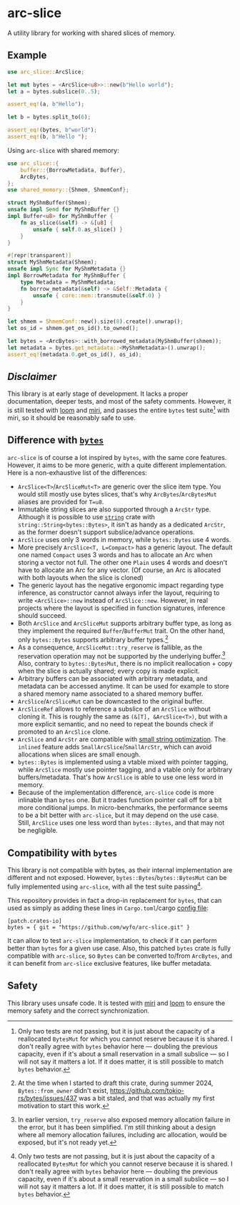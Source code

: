 # arc-slice

A utility library for working with shared slices of memory.

## Example

```rust
use arc_slice::ArcSlice;

let mut bytes = <ArcSlice<u8>>::new(b"Hello world");
let a = bytes.subslice(0..5);

assert_eq!(a, b"Hello");

let b = bytes.split_to(6);

assert_eq!(bytes, b"world");
assert_eq!(b, b"Hello ");
```

Using `arc-slice` with shared memory:
```rust
use arc_slice::{
    buffer::{BorrowMetadata, Buffer},
    ArcBytes,
};
use shared_memory::{Shmem, ShmemConf};

struct MyShmBuffer(Shmem);
unsafe impl Send for MyShmBuffer {}
impl Buffer<u8> for MyShmBuffer {
    fn as_slice(&self) -> &[u8] {
        unsafe { self.0.as_slice() }
    }
}

#[repr(transparent)]
struct MyShmMetadata(Shmem);
unsafe impl Sync for MyShmMetadata {}
impl BorrowMetadata for MyShmBuffer {
    type Metadata = MyShmMetadata;
    fn borrow_metadata(&self) -> &Self::Metadata {
        unsafe { core::mem::transmute(&self.0) }
    }
}

let shmem = ShmemConf::new().size(8).create().unwrap();
let os_id = shmem.get_os_id().to_owned();

let bytes = <ArcBytes>::with_borrowed_metadata(MyShmBuffer(shmem));
let metadata = bytes.get_metadata::<MyShmMetadata>().unwrap();
assert_eq!(metadata.0.get_os_id(), os_id);
```

## *Disclaimer*

This library is at early stage of development. It lacks a proper documentation, deeper tests, and most of the safety comments. However, it is still tested with [loom](https://crates.io/crates/loom) and [miri](https://github.com/rust-lang/miri), and passes the entire `bytes` test suite[^1] with miri, so it should be reasonably safe to use.

## Difference with [`bytes`](https://crates.io/crates/bytes)

`arc-slice` is of course a lot inspired by `bytes`, with the same core features. However, it aims to be more generic, with a quite different implementation. Here is a non-exhaustive list of the differences:

- `ArcSlice<T>`/`ArcSliceMut<T>` are generic over the slice item type. You would still mostly use bytes slices, that's why `ArcBytes`/`ArcBytesMut` aliases are provided for `T=u8`.
- Immutable string slices are also supported through a `ArcStr` type. Although it is possible to use [`string`](https://crates.io/crates/string) crate with `string::String<bytes::Bytes>`, it isn't as handy as a dedicated `ArcStr`, as the former doesn't support subslice/advance operations.
- `ArcSlice` uses only 3 words in memory, while `bytes::Bytes` use 4 words.
- More precisely `ArcSlice<T, L=Compact>` has a generic layout. The default one named `Compact` uses 3 words and has to allocate an Arc when storing a vector not full. The other one `Plain` uses 4 words and doesn't have to allocate an Arc for any vector. (Of course, an Arc is allocated with both layouts when the slice is cloned)
- The generic layout has the negative ergonomic impact regarding type inference, as constructor cannot always infer the layout, requiring to write `<ArcSlice>::new` instead of `ArcSlice::new`. However, in real projects where the layout is specified in function signatures, inference should succeed.
- Both `ArcSlice` and `ArcSliceMut` supports arbitrary buffer type, as long as they implement the required `Buffer`/`BufferMut` trait. On the other hand, only `bytes::Bytes` supports arbitrary buffer types.[^2]
- As a consequence, `ArcSliceMut::try_reserve` is fallible, as the reservation operation may not be supported by the underlying buffer.[^3] Also, contrary to `bytes::BytesMut`, there is no implicit reallocation + copy when the slice is actually shared; every copy is made explicit.
- Arbitrary buffers can be associated with arbitrary metadata, and metadata can be accessed anytime. It can be used for example to store a shared memory name associated to a shared memory buffer.
- `ArcSlice`/`ArcSliceMut` can be downcasted to the original buffer.
- `ArcSliceRef` allows to reference a subslice of an `ArcSlice` without cloning it. This is roughly the same as `(&[T], &ArcSlice<T>)`, but with a more explicit semantic, and no need to repeat the bounds check if promoted to an `ArcSlice` clone.
- `ArcSlice` and `ArcStr` are compatible with [small string optimization](https://cppdepend.com/blog/understanding-small-string-optimization-sso-in-stdstring/). The `inlined` feature adds `SmallArcSlice`/`SmallArcStr`, which can avoid allocations when slices are small enough.
- `bytes::Bytes` is implemented using a vtable mixed with pointer tagging, while `ArcSlice` mostly use pointer tagging, and a vtable only for arbitrary buffers/metadata. That's how `ArcSlice` is able to use one less word in memory.
- Because of the implementation difference, `arc-slice` code is more inlinable than `bytes` one. But it trades function pointer call off for a bit  more conditional jumps. In micro-benchmarks, the performance seems to be a bit better with `arc-slice`, but it may depend on the use case. Still, `ArcSlice` uses one less word than `bytes::Bytes`, and that may not be negligible.   

## Compatibility with `bytes`

This library is not compatible with bytes, as their internal implementation are different and not exposed. However, `bytes::Bytes`/`bytes::BytesMut` can be fully implemented using `arc-slice`, with all the test suite passing[^1].

This repository provides in fact a drop-in replacement for `bytes`, that can used as simply as adding these lines in `Cargo.toml`/cargo [config file](https://doc.rust-lang.org/cargo/reference/config.html):
```
[patch.crates-io]
bytes = { git = "https://github.com/wyfo/arc-slice.git" }
```

It can allow to test `arc-slice` implementation, to check if it can perform better than `bytes` for a given use case. Also, this patched `bytes` crate is fully compatible with `arc-slice`, so `Bytes` can be converted to/from `ArcBytes`, and it can benefit from `arc-slice` exclusive features, like buffer metadata.

## Safety

This library uses unsafe code. It is tested with [miri](https://github.com/rust-lang/miri) and [loom](https://crates.io/crates/loom) to ensure the memory safety and the correct synchronization.


[^1]: Only two tests are not passing, but it is just about the capacity of a reallocated `BytesMut` for which you cannot reserve because it is shared. I don't really agree with `bytes` behavior here — doubling the previous capacity, even if it's about a small reservation in a small subslice — so I will not say it matters a lot. If it does matter, it is still possible to match `bytes` behavior. 

[^2]: At the time when I started to draft this crate, during summer 2024, `Bytes::from_owner` didn't exist, https://github.com/tokio-rs/bytes/issues/437 was a bit staled, and that was actually my first motivation to start this work.

[^3]: In earlier version, `try_reserve` also exposed memory allocation failure in the error, but it has been simplified. I'm still thinking about a design where all memory allocation failures, including arc allocation, would be exposed, but it's not ready yet.